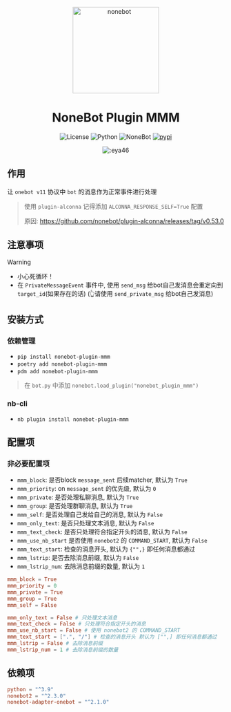 <p align="center">
  <a href="https://nonebot.dev/"><img src="https://nonebot.dev/logo.png" width="200" height="200" alt="nonebot"></a>
</p>

<div align="center">

# NoneBot Plugin MMM

![License](https://img.shields.io/github/license/eya46/nonebot-plugin-mmm)
![Python](https://img.shields.io/badge/python-3.9+-blue.svg)
![NoneBot](https://img.shields.io/badge/nonebot-2.3.0+-red.svg)
<a href="https://pypi.org/project/nonebot-plugin-mmm/">
<img src="https://img.shields.io/pypi/v/nonebot-plugin-mmm?logo=python&logoColor=edb641" alt="pypi">
</a>
</div>

<div align="center">

![:eya46](https://count.getloli.com/get/@:eya46-plugin-mmm?theme=gelbooru)

</div>

## 作用

让 `onebot v11` 协议中 `bot` 的消息作为正常事件进行处理

> 使用 `plugin-alconna` 记得添加 `ALCONNA_RESPONSE_SELF=True` 配置
>
> 原因: https://github.com/nonebot/plugin-alconna/releases/tag/v0.53.0

## 注意事项

> [!WARNING]
> - 小心死循环！
> - 在 `PrivateMessageEvent` 事件中, 使用 `send_msg` 给bot自己发消息会重定向到 `target_id`(如果存在的话)
    (👆请使用 `send_private_msg` 给bot自己发消息)
>

## 安装方式

### 依赖管理

- `pip install nonebot-plugin-mmm`
- `poetry add nonebot-plugin-mmm`
- `pdm add nonebot-plugin-mmm`

> 在 `bot.py` 中添加 `nonebot.load_plugin("nonebot_plugin_mmm")`

### nb-cli

- `nb plugin install nonebot-plugin-mmm`

## 配置项

### 非必要配置项

- `mmm_block`: 是否block `message_sent` 后续matcher, 默认为 `True`
- `mmm_priority`: on `message_sent` 的优先级, 默认为 `0`
- `mmm_private`: 是否处理私聊消息, 默认为 `True`
- `mmm_group`: 是否处理群聊消息, 默认为 `True`
- `mmm_self`: 是否处理自己发给自己的消息, 默认为 `False`
- `mmm_only_text`: 是否只处理文本消息, 默认为 `False`
- `mmm_text_check`: 是否只处理符合指定开头的消息, 默认为 `False`
- `mmm_use_nb_start` 是否使用 `nonebot2` 的 `COMMAND_START`, 默认为 `False`
- `mmm_text_start`: 检查的消息开头, 默认为 `{"",}` 即任何消息都通过
- `mmm_lstrip`: 是否去除消息前缀, 默认为 `False`
- `mmm_lstrip_num`: 去除消息前缀的数量, 默认为 `1`

```toml
mmm_block = True
mmm_priority = 0
mmm_private = True
mmm_group = True
mmm_self = False

mmm_only_text = False # 只处理文本消息
mmm_text_check = False # 只处理符合指定开头的消息
mmm_use_nb_start = False # 使用 nonebot2 的 COMMAND_START
mmm_text_start = [".", "/"] # 检查的消息开头 默认为 ["",] 即任何消息都通过
mmm_lstrip = False # 去除消息前缀
mmm_lstrip_num = 1 # 去除消息前缀的数量
```

## 依赖项

```toml
python = "^3.9"
nonebot2 = "^2.3.0"
nonebot-adapter-onebot = "^2.1.0"
```
